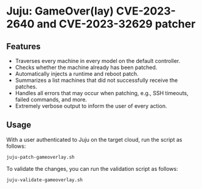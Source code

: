 # Juju: GameOver(lay) CVE-2023-2640 and CVE-2023-32629 patcher

## Features
- Traverses every machine in every model on the default controller.
- Checks whether the machine already has been patched.
- Automatically injects a runtime and reboot patch.
- Summarizes a list machines that did not successfully receive the patches.
- Handles all errors that may occur when patching, e.g., SSH timeouts, failed commands, and more.
- Extremely verbose output to inform the user of every action.

## Usage
With a user authenticated to Juju on the target cloud, run the script as follows:
```bash
juju-patch-gameoverlay.sh
```

To validate the changes, you can run the validation script as follows:
```bash
juju-validate-gameoverlay.sh
```